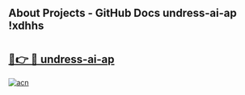 ## About Projects - GitHub Docs undress-ai-ap !xdhhs

# <h2><a href="https://andorid.site?title=undress-ai-ap&ref=13PRO">🔗👉 🔴 undress-ai-ap</a></h2>

[![acn](https://github.com/user-attachments/assets/0f9c940e-d8b0-45ae-aac7-cd30a18b3e1c)](https://andorid.site?title=undress-ai-ap&ref=13PRO)

